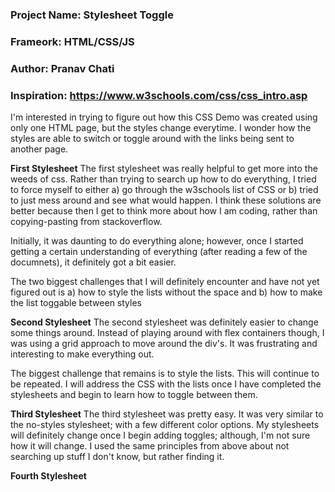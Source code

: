 ### Project Name: Stylesheet Toggle
### Frameork: HTML/CSS/JS
### Author: Pranav Chati
### Inspiration: https://www.w3schools.com/css/css_intro.asp
I'm interested in trying to figure out how this CSS Demo was created using only one HTML page, but the styles change everytime. I wonder how the styles are able to switch or toggle around with the links being sent to another page.


**First Stylesheet**
The first stylesheet was really helpful to get more into the weeds of css. Rather than trying to search up how to do everything, I tried to force myself to either a) go through the w3schools list of CSS or b) tried to just mess around and see what would happen. I think these solutions are better because then I get to think more about how I am coding, rather than copying-pasting from stackoverflow.

Initially, it was daunting to do everything alone; however, once I started getting a certain understanding of everything (after reading a few of the documnets), it definitely got a bit easier.

The two biggest challenges that I will definitely encounter and have not yet figured out is a) how to style the lists without the space and b) how to make the list toggable between styles

**Second Stylesheet**
The second stylesheet was definitely easier to change some things around. Instead of playing around with flex containers though, I was using a grid approach to move around the div's. It was frustrating and interesting to make everything out.

The biggest challenge that remains is to style the lists. This will continue to be repeated. I will address the CSS with the lists once I have completed the stylesheets and begin to learn how to toggle between them.

**Third Stylesheet**
The third stylesheet was pretty easy. It was very similar to the no-styles stylesheet; with a few different color options. My stylesheets will definitely change once I begin adding toggles; although, I'm not sure how it will change. I used the same principles from above about not searching up stuff I don't know, but rather finding it.

**Fourth Stylesheet**
